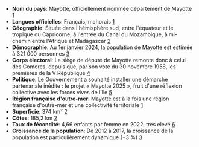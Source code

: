 * **Nom du pays**: Mayotte, officiellement nommée département de Mayotte [1](https://fr.wikipedia.org/wiki/Mayotte)
* **Langues officielles**: Français, mahorais [1](https://fr.wikipedia.org/wiki/Mayotte)
* **Géographie**: Située dans l'hémisphère sud, entre l'équateur et le tropique du Capricorne, à l'entrée du Canal du Mozambique, à mi-chemin entre l'Afrique et Madagascar [2](https://www.mayotte.gouv.fr/Actions-de-l-Etat/Culture-Tourisme-et-Patrimoine/Decouvrir-Mayotte/Histoire-et-Geographie)
* **Démographie**: Au 1er janvier 2024, la population de Mayotte est estimée à 321 000 personnes [3](https://www.insee.fr/fr/statistiques/4632225)
* **Corps électoral**: Le siège de député de Mayotte remonte donc à celui des Comores, depuis que, par son vote du 30 novembre 1958, les premières de la V République [4](https://fr.wikipedia.org/wiki/Mayotte)
* **Politique**: Le Gouvernement a souhaité installer une démarche partenariale inédite : le projet « Mayotte 2025 », fruit d'une réflexion collective avec les forces vives de l'île [5](https://www.mayotte.gouv.fr/Actions-de-l-Etat/Amenagement-du-territoire-Politique-de-la-Ville-et-Cohesion-Sociale)
* **Région française d'outre-mer**: Mayotte est à la fois une région française d'outre-mer et une collectivité territoriale [1](https://fr.wikipedia.org/wiki/Mayotte)
* **Superficie**: 374 km² [2](https://fr.wikipedia.org/wiki/G%C3%A9ographie_de_Mayotte)
* **Côtes**: 185,2 km [2](https://fr.wikipedia.org/wiki/G%C3%A9ographie_de_Mayotte)
* **Taux de fécondité**: 4,66 enfants par femme en 2022, très élevé [6](https://fr.wikipedia.org/wiki/D%C3%A9mographie_de_Mayotte)
* **Croissance de la population**: De 2012 à 2017, la croissance de la population est particulièrement dynamique (+3 %) [3](https://www.insee.fr/fr/statistiques/4632225)